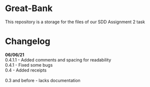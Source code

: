 # Great-Bank
This repository is a storage for the files of our SDD Assignment 2 task

# Changelog

**06/06/21**\
0.4.1.1 - Added comments and spacing for readability\
0.4.1 - Fixed some bugs\
0.4 - Added receipts\
\
0.3 and before - lacks documentation
